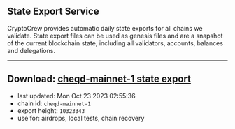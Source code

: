 ## State Export Service
CryptoCrew provides automatic daily state exports for all chains we validate. State export files can be used as genesis files and are a snapshot of the current blockchain state, including all validators, accounts, balances and delegations.

---
**Download: [cheqd-mainnet-1 state export](https://dl.ccvalidators.com/SERVICE/cheqd/cheqd-mainnet-1_export_10323343.json)**
---

- last updated: Mon Oct 23 2023 02:55:36
- chain id: `cheqd-mainnet-1`
- export height: `10323343`
- use for: airdrops, local tests, chain recovery
